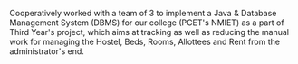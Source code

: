 Cooperatively worked with a team of 3 to implement a Java & Database Management System (DBMS) for our college (PCET's NMIET) as a part of Third Year's project, which aims at tracking as well as reducing the manual work for managing the Hostel, Beds, Rooms, Allottees and Rent from the administrator's end.
